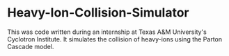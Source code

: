 # Heavy-Ion-Collision-Simulator
This was code written during an internship at Texas A&M University's Cyclotron Institute. It simulates the collision of heavy-ions using the Parton Cascade model. 
